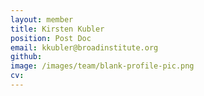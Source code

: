 ```yaml
---
layout: member
title: Kirsten Kubler
position: Post Doc
email: kkubler@broadinstitute.org
github: 
image: /images/team/blank-profile-pic.png
cv:
---
```


